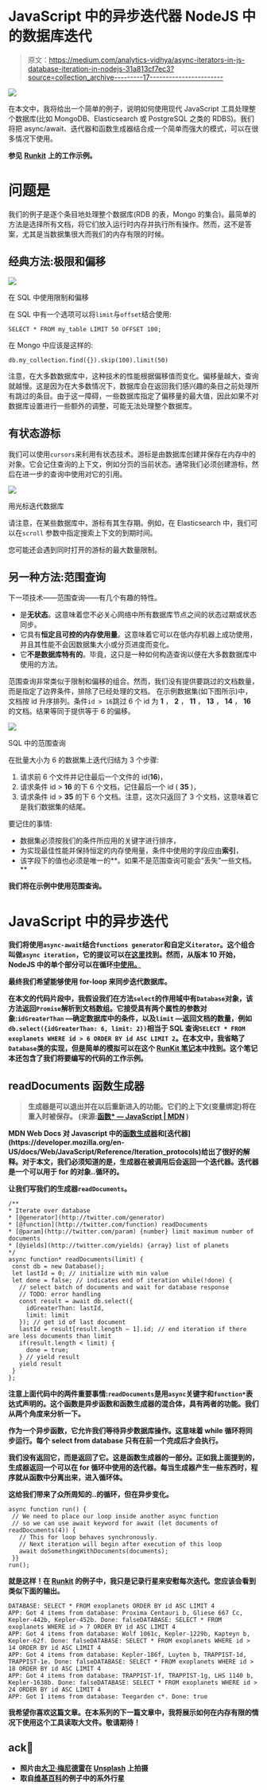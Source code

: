 # JavaScript 中的异步迭代器 NodeJS 中的数据库迭代

> 原文：<https://medium.com/analytics-vidhya/async-iterators-in-js-database-iteration-in-nodejs-31a813cf7ec3?source=collection_archive---------17----------------------->

![](img/661af93c369b12f52ee34f18f0832a38.png)

在本文中，我将给出一个简单的例子，说明如何使用现代 JavaScript 工具处理整个数据库(比如 MongoDB、Elasticsearch 或 PostgreSQL 之类的 RDBS)。我们将把 async/await、迭代器和函数生成器结合成一个简单而强大的模式，可以在很多情况下使用。

**参见** [**Runkit**](https://runkit.com/kmoskwiak/5e07544f761b77001b44c45f) **上的工作示例。**

# 问题是

我们的例子是逐个条目地处理整个数据库(RDB 的表，Mongo 的集合)。最简单的方法是选择所有文档，将它们放入运行时内存并执行所有操作。然而，这不是答案，尤其是当数据集很大而我们的内存有限的时候。

## 经典方法:极限和偏移

![](img/73603dd2384f7c71d4fe154e9a944eb0.png)

在 SQL 中使用限制和偏移

在 SQL 中有一个选项可以将`limit`与`offset`结合使用:

```
SELECT * FROM my_table LIMIT 50 OFFSET 100;
```

在 Mongo 中应该是这样的:

```
db.my_collection.find({}).skip(100).limit(50)
```

注意，在大多数数据库中，这种技术的性能根据偏移值而变化。偏移量越大，查询就越慢。这是因为在大多数情况下，数据库会在返回我们感兴趣的条目之前处理所有跳过的条目。由于这一障碍，一些数据库指定了偏移量的最大值，因此如果不对数据库设置进行一些额外的调整，可能无法处理整个数据库。

## 有状态游标

我们可以使用`cursors`来利用有状态技术。游标是由数据库创建并保存在内存中的对象。它会记住查询的上下文，例如分页的当前状态。通常我们必须创建游标，然后在进一步的查询中使用对它的引用。

![](img/1aa2dab714acd16853fc1762f48d84de.png)

用光标迭代数据库

请注意，在某些数据库中，游标有其生存期。例如，在 Elasticsearch 中，我们可以在`scroll` 参数中指定搜索上下文的到期时间。

您可能还会遇到同时打开的游标的最大数量限制。

## 另一种方法:范围查询

下一项技术——范围查询——有几个有趣的特性。

*   是**无状态**。这意味着您不必关心网络中所有数据库节点之间的状态过期或状态同步。
*   它具有**恒定且可控的内存使用量**。这意味着它可以在低内存机器上成功使用，并且其性能不会因数据集大小或分页进度而变化。
*   它**不是数据库特有的**。毕竟，这只是一种如何构造查询以便在大多数数据库中使用的方法。

范围查询非常类似于限制和偏移的组合。然而，我们没有提供要跳过的文档数量，而是指定了边界条件，排除了已经处理的文档。
在示例数据集(如下图所示)中，文档按 id 升序排列。条件`id > 16`跳过 6 个 id 为 **1** ， **2** ， **11** ， **13** ， **14** ， **16** 的文档。结果等同于提供等于 6 的偏移。

![](img/4ba349e19ec08db269b77aa4a5d6f8e3.png)

SQL 中的范围查询

在批量大小为 6 的数据集上迭代归结为 3 个步骤:

1.  请求前 6 个文件并记住最后一个文件的 id(**16**)，
2.  请求条件 id > **16** 的下 6 个文档，记住最后一个 id ( **35** )，
3.  请求条件 id > **35** 的下 6 个文档。注意，这次只返回了 3 个文档，这意味着它是我们数据集的结尾。

要记住的事情:

*   数据集必须按我们的条件所应用的关键字进行排序，
*   为实现最佳性能并保持恒定的内存使用量，条件中使用的字段应由**索引**，
*   该字段下的值也必须是唯一的**。如果不是范围查询可能会“丢失”一些文档。**

**我们将在示例中使用范围查询。**

# **JavaScript 中的异步迭代**

**我们将使用`async-await`结合`functions generator`和自定义`iterator`。这个组合叫做`async iteration`，它的提议可以在[这里](https://github.com/tc39/proposal-async-iteration)找到。然而，从版本 10 开始，NodeJS 中的单个部分可以在循环[中使用。](https://node.green/#ES2018-features-Asynchronous-Iterators)**

****最终我们希望能够使用 for-loop 来同步迭代数据库。****

**在本文的代码片段中，我假设我们在方法`select`的作用域中有`Database`对象，该方法返回`Promise`解析到文档数组。它接受具有两个属性的参数对象:`idGreaterThan` —确定数据库中的条件，以及`limit` —返回文档的数量，例如`db.select({idGreaterThan: 6, limit: 2})`相当于 SQL 查询`SELECT * FROM exoplanets WHERE id > 6 ORDER BY id ASC LIMIT 2`。在本文中，我省略了`Database`类的实现，但是简单的模拟可以在这个 [RunKit 笔记本](https://runkit.com/kmoskwiak/5e07544f761b77001b44c45f)中找到。这个笔记本还包含了我们将要编写的代码的工作示例。**

## **readDocuments 函数生成器**

> **生成器是可以退出并在以后重新进入的功能。它们的上下文(变量绑定)将在重入时被保存。
> (来源:[函数* — JavaScript | MDN](https://developer.mozilla.org/en-US/docs/Web/JavaScript/Reference/Statements/function*) )**

**MDN Web Docs 对 Javascript 中的[函数生成器](https://developer.mozilla.org/en-US/docs/Web/JavaScript/Reference/Statements/function*)和[迭代器](https://developer.mozilla.org/en-US/docs/Web/JavaScript/Reference/Iteration_protocols)给出了很好的解释。对于本文，我们必须知道的是，生成器在被调用后会返回一个迭代器。迭代器是一个可以用于 for 的对象..循环的。**

**让我们写我们的生成器`readDocuments`。**

```
/**
* Iterate over database
* [@generator](http://twitter.com/generator)
* [@function](http://twitter.com/function) readDocuments
* [@param](http://twitter.com/param) {number} limit maximum number of documents
* [@yields](http://twitter.com/yields) {array} list of planets
*/
async function* readDocuments(limit) {
 const db = new Database();
 let lastId = 0; // initialize with min value
 let done = false; // indicates end of iteration while(!done) {
   // select batch of documents and wait for database response
   // TODO: error handling
   const result = await db.select({
     idGreaterThan: lastId,
     limit: limit
   }); // get id of last document
   lastId = result[result.length — 1].id; // end iteration if there are less documents than limit
   if(result.length < limit) {
     done = true;
   } // yield result
   yield result
 }
};
```

**注意上面代码中的两件重要事情:`readDocuments`是用`async`关键字和`function*`表达式声明的。这个函数是异步函数和函数生成器的混合体，具有两者的功能。我们从两个角度来分析一下。**

**作为一个异步函数，它允许我们等待异步数据库操作。这意味着 while 循环将同步运行。每个 select from database 只有在前一个完成后才会执行。**

**我们没有返回它，而是返回了它。这是函数生成器的一部分。正如我上面提到的，生成器返回一个可以在 for 循环中使用的迭代器。每当生成器产生一些东西时，程序就从函数中分离出来，进入循环体。**

**这给我们带来了众所周知的..的循环，但在异步变化。**

```
async function run() {
 // We need to place our loop inside another async function 
 // so we can use await keyword for await (let documents of readDocuments(4)) { 
   // This for loop behaves synchronously. 
   // Next iteration will begin after execution of this loop
   await doSomethingWithDocuments(documents);
 }}
run();
```

**就是这样！在 [Runkit](https://runkit.com/kmoskwiak/5e07544f761b77001b44c45f) 的例子中，我只是记录行星来安慰每次迭代。您应该会看到类似下面的输出。**

```
DATABASE: SELECT * FROM exoplanets ORDER BY id ASC LIMIT 4
APP: Got 4 items from database: Proxima Centauri b, Gliese 667 Cc, Kepler-442b, Kepler-452b. Done: falseDATABASE: SELECT * FROM exoplanets WHERE id > 7 ORDER BY id ASC LIMIT 4
APP: Got 4 items from database: Wolf 1061c, Kepler-1229b, Kapteyn b, Kepler-62f. Done: falseDATABASE: SELECT * FROM exoplanets WHERE id > 14 ORDER BY id ASC LIMIT 4
APP: Got 4 items from database: Kepler-186f, Luyten b, TRAPPIST-1d, TRAPPIST-1e. Done: falseDATABASE: SELECT * FROM exoplanets WHERE id > 18 ORDER BY id ASC LIMIT 4
APP: Got 4 items from database: TRAPPIST-1f, TRAPPIST-1g, LHS 1140 b, Kepler-1638b. Done: falseDATABASE: SELECT * FROM exoplanets WHERE id > 24 ORDER BY id ASC LIMIT 4
APP: Got 1 items from database: Teegarden c*. Done: true
```

**我希望你喜欢这篇文章。在本系列的下一篇文章中，我将展示如何在内存有限的情况下使用这个工具读取大文件。敬请期待！**

## **ack🦄**

*   **照片由[大卫·梅尼德雷](https://unsplash.com/@cazault?utm_source=unsplash&utm_medium=referral&utm_content=creditCopyText)在 [Unsplash](https://unsplash.com/s/photos/planet?utm_source=unsplash&utm_medium=referral&utm_content=creditCopyText) 上拍摄**
*   **取自[维基百科](https://en.wikipedia.org/wiki/List_of_potentially_habitable_exoplanets)的例子中的系外行星**